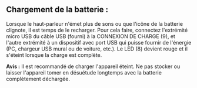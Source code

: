 ## Chargement de la batterie :

Lorsque le haut-parleur n'émet plus de sons ou que l'icône de la batterie clignote, il est temps de le recharger. Pour cela faire, connectez l'extrémité micro USB du câble USB (fourni) à la CONNEXION DE CHARGE (9), et l'autre extrémité à un dispositif avec port USB qui puisse fournir de l'énergie (PC, chargeur USB mural ou de voiture, etc.). Le LED (8) devient rouge et il s'éteint lorsque la charge est complète.

**Avis :** Il est recommandé de charger l'appareil éteint.  Ne pas stocker ou laisser l'appareil tomer en désuétude longtemps avec la batterie complètement déchargée. 
